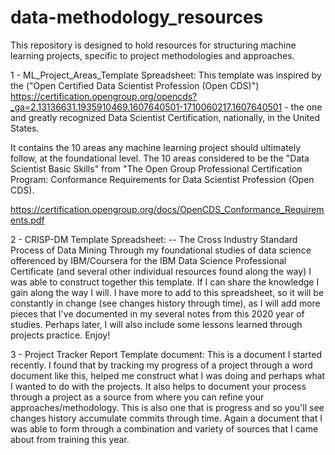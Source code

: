 # data-methodology_resources
This repository is designed to hold resources for structuring machine learning projects, specific to project methodologies and approaches.

1 - ML_Project_Areas_Template Spreadsheet:
This template was inspired by the ("Open Certified Data Scientist Profession (Open CDS)") https://certification.opengroup.org/opencds?_ga=2.13136631.1935910469.1607640501-1710060217.1607640501 - the one and greatly recognized Data Scientist Certification, nationally, in the United States.

It contains the 10 areas any machine learning project should ultimately follow, at the foundational level.  The 10 areas considered to be the "Data Scientist Basic Skills" from "The Open Group Professional Certification Program: Conformance Requirements for Data Scientist Profession (Open CDS).

https://certification.opengroup.org/docs/OpenCDS_Conformance_Requirements.pdf

2 - CRISP-DM Template Spreadsheet: -- The Cross Industry Standard Process of Data Mining
Through my foundational studies of data science offerenced by IBM/Coursera for the IBM Data Science Professional Certificate (and several other individual resources found along the way) I was able to construct together this template.  If I can share the knowledge I gain along the way I will.  I have more to add to this spreadsheet, so it will be constantly in change (see changes history through time), as I will add more pieces that I've documented in my several notes from this 2020 year of studies. Perhaps later, I will also include some lessons learned through projects practice. Enjoy!

3 - Project Tracker Report Template document:
This is a document I started recently.  I found that by tracking my progress of a project through a word document like this, helped me construct what I was doing and perhaps what I wanted to do with the projects.  It also helps to document your process through a project as a source from where you can refine your approaches/methodology.  This is also one that is progress and so you'll see changes history accumulate commits through time.  Again a document that I was able to form through a combination and variety of sources that I came about from training this year. 
